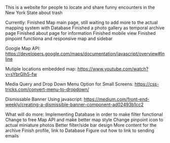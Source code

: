 

This is a website for people to locate and share funny encounters in the New York State about trash

Currently:
    Finished Map main page, still waiting to add more to the actual mapping system with Database
    Finished a photo gallery as temporal archive page
    Finished about page for information
    Finished mobile view
    Finished pinpoint functiona and responsive map and sidebar


Google Map API:
https://developers.google.com/maps/documentation/javascript/overview#Inline

Mutiple locations embedded map:
https://www.youtube.com/watch?v=sYbrGlh5-fw

Media Query and Drop Down Menu Option for Small Screens:
https://css-tricks.com/convert-menu-to-dropdown/

Dismissable Banner Using javascript:
https://medium.com/front-end-weekly/creating-a-dismissible-banner-component-ad02493b1cc2


What will do more:
Implementing Database in order to make filter functional
Change to free Map API and make better map style
Change pinpoint icon to actual miniature photos
Better filter/side bar design
More content for the archive
Finish profile, link to Database
Figure out how to link to sending emails